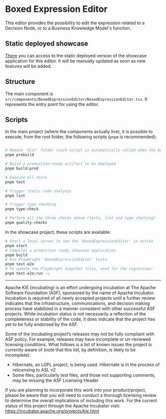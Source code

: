 <!--
   Licensed to the Apache Software Foundation (ASF) under one
   or more contributor license agreements.  See the NOTICE file
   distributed with this work for additional information
   regarding copyright ownership.  The ASF licenses this file
   to you under the Apache License, Version 2.0 (the
   "License"); you may not use this file except in compliance
   with the License.  You may obtain a copy of the License at
     http://www.apache.org/licenses/LICENSE-2.0
   Unless required by applicable law or agreed to in writing,
   software distributed under the License is distributed on an
   "AS IS" BASIS, WITHOUT WARRANTIES OR CONDITIONS OF ANY
   KIND, either express or implied.  See the License for the
   specific language governing permissions and limitations
   under the License.
-->

# Boxed Expression Editor

This editor provides the possibility to edit the expression related to a Decision Node, or to a Business Knowledge Model's function.

## Static deployed showcase

[There](https://cutt.ly/boxed-expression-editor) you can access to the static deployed version of the showcase application for this editor. It will be manually updated as soon as new features will be added.

## Structure

The main component is `src/components/BoxedExpressionEditor/BoxedExpressionEditor.tsx`.
It represents the entry point for using the editor.

## Scripts

In the main project (where the components actually live), it is possible to execute, from the root folder, the following scripts (`pnpm` is recommended):

```sh

# Remove 'dist' folder (such script is automatically called when the build is executed)
pnpm prebuild

# Build a production-ready artifact to be deployed
pnpm build:prod

# Execute all tests
pnpm test

# Trigger static code analysis
pnpm lint

# Trigger type checking
pnpm type-check

# Perform all the three checks above (tests, lint and type checking)
pnpm quality-checks
```

In the showcase project, these scripts are available:

```sh
# Start a local server to see the 'BoxedExpressionEditor' in action
pnpm start
# Compiles a production ready showcase application
pnpm build
# Run PlayWright 'BoxedExpressionEditor' tests.
pnpm test-e2e
# To update the PlayWright Snapshot files, used for the regression:
pnpm test-e2e:run -u
```

---

Apache KIE (incubating) is an effort undergoing incubation at The Apache Software
Foundation (ASF), sponsored by the name of Apache Incubator. Incubation is
required of all newly accepted projects until a further review indicates that
the infrastructure, communications, and decision making process have stabilized
in a manner consistent with other successful ASF projects. While incubation
status is not necessarily a reflection of the completeness or stability of the
code, it does indicate that the project has yet to be fully endorsed by the ASF.

Some of the incubating project’s releases may not be fully compliant with ASF
policy. For example, releases may have incomplete or un-reviewed licensing
conditions. What follows is a list of known issues the project is currently
aware of (note that this list, by definition, is likely to be incomplete):

- Hibernate, an LGPL project, is being used. Hibernate is in the process of
  relicensing to ASL v2
- Some files, particularly test files, and those not supporting comments, may
  be missing the ASF Licensing Header

If you are planning to incorporate this work into your product/project, please
be aware that you will need to conduct a thorough licensing review to determine
the overall implications of including this work. For the current status of this
project through the Apache Incubator visit:
https://incubator.apache.org/projects/kie.html
